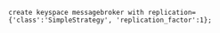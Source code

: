 ```cassandraql
create keyspace messagebroker with replication={'class':'SimpleStrategy', 'replication_factor':1};
```